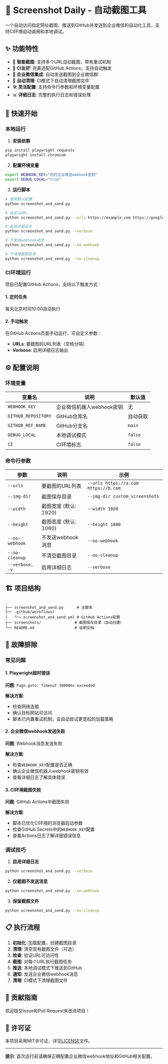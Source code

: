 # 📸 Screenshot Daily - 自动截图工具

一个自动访问指定网址截图、推送到GitHub并发送到企业微信的自动化工具，支持CI环境自动调用和本地调试。

## ✨ 功能特性

- 🎯 **智能截图**: 支持多个URL自动截图，带有重试机制
- 🚀 **CI友好**: 完美适配GitHub Actions，支持自动触发
- 📱 **企业微信集成**: 自动发送截图到企业微信群
- 🔄 **自动清理**: CI模式下自动清理截图文件
- 🛠️ **灵活配置**: 支持命令行参数和环境变量配置
- 📊 **详细日志**: 完整的执行日志和错误处理

## 🚀 快速开始

### 本地运行

1. **安装依赖**
```bash
pip install playwright requests
playwright install chromium
```

2. **配置环境变量**
```bash
export WEBHOOK_KEY="你的企业微信webhook密钥"
export DEBUG_LOCAL="true"
```

3. **运行脚本**
```bash
# 使用默认配置
python screenshot_and_send.py

# 自定义URL
python screenshot_and_send.py --urls https://example.com https://google.com

# 启用详细日志
python screenshot_and_send.py --verbose

# 不发送webhook消息
python screenshot_and_send.py --no-webhook

# 不清理截图目录
python screenshot_and_send.py --no-cleanup
```

### CI环境运行

项目已配置GitHub Actions，支持以下触发方式：

#### 1. 定时任务
每天北京时间10:00自动执行

#### 2. 手动触发
在GitHub Actions页面手动运行，可自定义参数：
- **URLs**: 要截图的URL列表（空格分隔）
- **Verbose**: 启用详细日志输出

## ⚙️ 配置说明

### 环境变量

| 变量名 | 说明 | 默认值 |
|--------|------|--------|
| `WEBHOOK_KEY` | 企业微信机器人webhook密钥 | 无 |
| `GITHUB_REPOSITORY` | GitHub仓库名 | 自动获取 |
| `GITHUB_REF_NAME` | GitHub分支名 | `main` |
| `DEBUG_LOCAL` | 本地调试模式 | `false` |
| `CI` | CI环境标志 | `false` |

### 命令行参数

| 参数 | 说明 | 示例 |
|------|------|------|
| `--urls` | 要截图的URL列表 | `--urls https://a.com https://b.com` |
| `--img-dir` | 截图保存目录 | `--img-dir custom_screenshots` |
| `--width` | 截图宽度 (默认: 1920) | `--width 1920` |
| `--height` | 截图高度 (默认: 1080) | `--height 1080` |
| `--no-webhook` | 不发送webhook消息 | `--no-webhook` |
| `--no-cleanup` | 不清空截图目录 | `--no-cleanup` |
| `--verbose, -v` | 启用详细日志 | `--verbose` |

## 🏗️ 项目结构

```
.
├── screenshot_and_send.py      # 主脚本
├── .github/workflows/
│   └── screenshot_and_send.yml # GitHub Actions配置
├── screenshots/               # 截图保存目录（自动创建）
└── README.md                  # 说明文档
```

## 🔧 故障排除

### 常见问题

#### 1. Playwright超时错误
**问题**: `Page.goto: Timeout 30000ms exceeded`

**解决方案**:
- 检查网络连接
- 确认目标网站可访问
- 脚本已内置重试机制，会自动尝试更宽松的加载策略

#### 2. 企业微信webhook发送失败
**问题**: Webhook消息发送失败

**解决方案**:
- 检查`WEBHOOK_KEY`配置是否正确
- 确认企业微信机器人webhook密钥有效
- 查看详细日志了解具体错误

#### 3. CI环境截图失败
**问题**: GitHub Actions中截图失败

**解决方案**:
- 脚本已优化CI环境的浏览器启动参数
- 检查GitHub Secrets中的`WEBHOOK_KEY`配置
- 查看Actions日志了解详细错误信息

### 调试技巧

1. **启用详细日志**
```bash
python screenshot_and_send.py --verbose
```

2. **仅截图不发送消息**
```bash
python screenshot_and_send.py --no-webhook
```

3. **保留截图文件**
```bash
python screenshot_and_send.py --no-cleanup
```

## 📋 执行流程

1. **初始化**: 加载配置，创建截图目录
2. **清理**: 清空现有截图文件（可选）
3. **检查**: 验证URL可访问性
4. **截图**: 对每个URL执行截图任务
5. **推送**: 本地调试模式下推送到GitHub
6. **通知**: 发送企业微信webhook消息
7. **清理**: CI模式下清理截图文件

## 🤝 贡献指南

欢迎提交Issue和Pull Request来改进项目！

## 📄 许可证

本项目采用MIT许可证，详见[LICENSE](LICENSE)文件。

---

**提示**: 首次运行前请确保正确配置企业微信webhook地址和GitHub相关配置。
